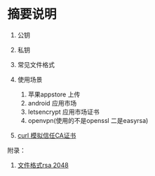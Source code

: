 # 摘要说明

1. 公钥
2. 私钥
3. 常见文件格式
4. 使用场景
   1. 苹果appstore 上传
   2. android 应用市场
   3. letsencrypt 应用市场证书
   4. openvpn(使用的不是openssl 二是easyrsa)

5. [curl 模拟信任CA证书](https://blog.csdn.net/test1280/article/details/110921462)


附录：
1. [文件格式rsa 2048](./files/rsa2048.private.pem)